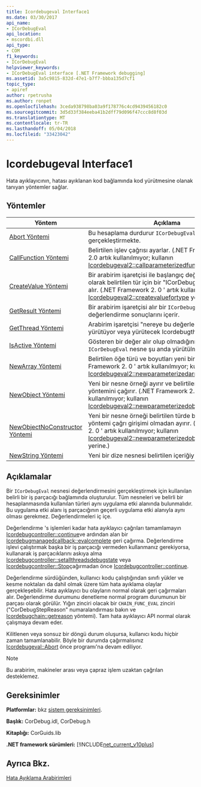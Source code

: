 ```yaml
---
title: Icordebugeval Interface1
ms.date: 03/30/2017
api_name:
- ICorDebugEval
api_location:
- mscordbi.dll
api_type:
- COM
f1_keywords:
- ICorDebugEval
helpviewer_keywords:
- ICorDebugEval interface [.NET Framework debugging]
ms.assetid: 3a5c9815-832d-47e1-b7f7-bbba135d7cf1
topic_type:
- apiref
author: rpetrusha
ms.author: ronpet
ms.openlocfilehash: 3ceda938798ba03a9f178776c4cd9439456182c0
ms.sourcegitcommit: 3d5d33f384eeba41b2dff79d096f47ccc8d8f03d
ms.translationtype: MT
ms.contentlocale: tr-TR
ms.lasthandoff: 05/04/2018
ms.locfileid: "33423042"
---
```

# <a name="icordebugeval-interface1"></a>Icordebugeval Interface1
Hata ayıklayıcının, hatası ayıklanan kod bağlamında kod yürütmesine olanak tanıyan yöntemler sağlar.  
  
## <a name="methods"></a>Yöntemler  
  
|Yöntem|Açıklama|  
|------------|-----------------|  
|[Abort Yöntemi](../../../../docs/framework/unmanaged-api/debugging/icordebugeval-abort-method.md)|Bu hesaplama durdurur `ICorDebugEval` nesne gerçekleştirmekte.|  
|[CallFunction Yöntemi](../../../../docs/framework/unmanaged-api/debugging/icordebugeval-callfunction-method.md)|Belirtilen işlev çağrısı ayarlar. (.NET Framework sürüm 2.0 artık kullanılmıyor; kullanın [Icordebugeval2::callparameterizedfunction](../../../../docs/framework/unmanaged-api/debugging/icordebugeval2-callparameterizedfunction-method.md) yerine.)|  
|[CreateValue Yöntemi](../../../../docs/framework/unmanaged-api/debugging/icordebugeval-createvalue-method.md)|Bir arabirim işaretçisi ile başlangıç değeri sıfır ya da null olarak belirtilen tür için bir "ICorDebugValue" nesneyi alır. (.NET Framework 2. 0 ' artık kullanılmıyor; kullanın [Icordebugeval2::createvaluefortype](../../../../docs/framework/unmanaged-api/debugging/icordebugeval2-createvaluefortype-method.md) yerine.)|  
|[GetResult Yöntemi](../../../../docs/framework/unmanaged-api/debugging/icordebugeval-getresult-method.md)|Bir arabirim işaretçisi alır bir `ICorDebugValue` değerlendirme sonuçlarını içerir.|  
|[GetThread Yöntemi](../../../../docs/framework/unmanaged-api/debugging/icordebugeval-getthread-method.md)|Arabirim işaretçisi "nereye bu değerlendirmeyi yürütüyor veya yürütecek Icordebugthread için" alır.|  
|[IsActive Yöntemi](../../../../docs/framework/unmanaged-api/debugging/icordebugeval-isactive-method.md)|Gösteren bir değer alır olup olmadığını bu `ICorDebugEval` nesne şu anda yürütülmekte.|  
|[NewArray Yöntemi](../../../../docs/framework/unmanaged-api/debugging/icordebugeval-newarray-method.md)|Belirtilen öğe türü ve boyutları yeni bir dizi ayırır. (.NET Framework 2. 0 ' artık kullanılmıyor; kullanın [Icordebugeval2::newparameterizedarray](../../../../docs/framework/unmanaged-api/debugging/icordebugeval2-newparameterizedarray-method.md) yerine.)|  
|[NewObject Yöntemi](../../../../docs/framework/unmanaged-api/debugging/icordebugeval-newobject-method.md)|Yeni bir nesne örneği ayırır ve belirtilen Oluşturucusu yöntemini çağırır. (.NET Framework 2. 0 ' artık kullanılmıyor; kullanın [Icordebugeval2::newparameterizedobject](../../../../docs/framework/unmanaged-api/debugging/icordebugeval2-newparameterizedobject-method.md) yerine.)|  
|[NewObjectNoConstructor Yöntemi](../../../../docs/framework/unmanaged-api/debugging/icordebugeval-newobjectnoconstructor-method.md)|Yeni bir nesne örneği belirtilen türde bir oluşturucu yöntemi çağrı girişimi olmadan ayırır. (.NET Framework 2. 0 ' artık kullanılmıyor; kullanın [Icordebugeval2::newparameterizedobjectnoconstructor](../../../../docs/framework/unmanaged-api/debugging/icordebugeval2-newparameterizedobjectnoconstructor-method.md) yerine.)|  
|[NewString Yöntemi](../../../../docs/framework/unmanaged-api/debugging/icordebugeval-newstring-method.md)|Yeni bir dize nesnesi belirtilen içeriğiyle ayırır.|  
  
## <a name="remarks"></a>Açıklamalar  
 Bir `ICorDebugEval` nesnesi değerlendirmesini gerçekleştirmek için kullanılan belirli bir iş parçacığı bağlamında oluşturulur. Tüm nesneleri ve belirli bir hesaplanmasında kullanılan türleri aynı uygulama etki alanında bulunmalıdır. Bu uygulama etki alanı iş parçacığının geçerli uygulama etki alanıyla aynı olması gerekmez. Değerlendirmeleri iç içe.  
  
 Değerlendirme 's işlemleri kadar hata ayıklayıcı çağrıları tamamlamayın [Icordebugcontroller::continue](../../../../docs/framework/unmanaged-api/debugging/icordebugcontroller-continue-method.md)ve ardından alan bir [Icordebugmanagedcallback::evalcomplete](../../../../docs/framework/unmanaged-api/debugging/icordebugmanagedcallback-evalcomplete-method.md) geri çağırma. Değerlendirme işlevi çalıştırmak başka bir iş parçacığı vermeden kullanmanız gerekiyorsa, kullanarak iş parçacıklarını askıya alma [Icordebugcontroller::setallthreadsdebugstate](../../../../docs/framework/unmanaged-api/debugging/icordebugcontroller-setallthreadsdebugstate-method.md) veya [Icordebugcontroller::Stop](../../../../docs/framework/unmanaged-api/debugging/icordebugcontroller-stop-method.md)çağırmadan önce [Icordebugcontroller::continue](../../../../docs/framework/unmanaged-api/debugging/icordebugcontroller-continue-method.md).  
  
 Değerlendirme sürdüğünden, kullanıcı kodu çalıştığından sınıfı yükler ve kesme noktaları da dahil olmak üzere tüm hata ayıklama olaylar gerçekleşebilir. Hata ayıklayıcı bu olayların normal olarak geri çağırmaları alır. Değerlendirme durumunu denetleme normal program durumunun bir parçası olarak görülür. Yığın zinciri olacak bir `CHAIN_FUNC_EVAL` zinciri ("CorDebugStepReason" numaralandırması bakın ve [Icordebugchain::getreason](../../../../docs/framework/unmanaged-api/debugging/icordebugchain-getreason-method.md) yöntemi). Tam hata ayıklayıcı API normal olarak çalışmaya devam eder.  
  
 Kilitlenen veya sonsuz bir döngü durum oluşursa, kullanıcı kodu hiçbir zaman tamamlanabilir. Böyle bir durumda çağırmalısınız [Icordebugeval::Abort](../../../../docs/framework/unmanaged-api/debugging/icordebugeval-abort-method.md) önce programı'na devam ediliyor.  
  
> [!NOTE]
>  Bu arabirim, makineler arası veya çapraz işlem uzaktan çağrılan desteklemez.  
  
## <a name="requirements"></a>Gereksinimler  
 **Platformlar:** bkz [sistem gereksinimleri](../../../../docs/framework/get-started/system-requirements.md).  
  
 **Başlık:** CorDebug.idl, CorDebug.h  
  
 **Kitaplığı:** CorGuids.lib  
  
 **.NET framework sürümleri:** [!INCLUDE[net_current_v10plus](../../../../includes/net-current-v10plus-md.md)]  
  
## <a name="see-also"></a>Ayrıca Bkz.  
    
    
    
 [Hata Ayıklama Arabirimleri](../../../../docs/framework/unmanaged-api/debugging/debugging-interfaces.md)
